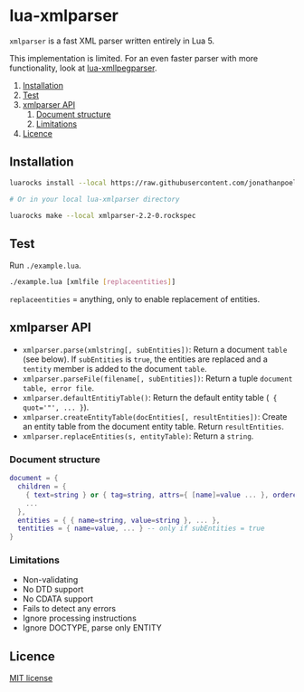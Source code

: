 # lua-xmlparser

`xmlparser` is a fast XML parser written entirely in Lua 5.

This implementation is limited. For an even faster parser with more functionality, look at [lua-xmllpegparser](https://github.com/jonathanpoelen/lua-xmllpegparser).

<!-- summary -->
1. [Installation](#installation)
2. [Test](#test)
3. [xmlparser API](#xmlparser-api)
    1. [Document structure](#document-structure)
    2. [Limitations](#limitations)
5. [Licence](#licence)
<!-- /summary -->


## Installation

```bash
luarocks install --local https://raw.githubusercontent.com/jonathanpoelen/lua-xmlparser/master/xmlparser-2.2-0.rockspec

# Or in your local lua-xmlparser directory

luarocks make --local xmlparser-2.2-0.rockspec
```

## Test

Run `./example.lua`.

```sh
./example.lua [xmlfile [replaceentities]]
```

`replaceentities` = anything, only to enable replacement of entities.


## xmlparser API

- `xmlparser.parse(xmlstring[, subEntities])`: Return a document `table` (see below).
If `subEntities` is `true`, the entities are replaced and a `tentity` member is added to the document `table`.
- `xmlparser.parseFile(filename[, subEntities])`: Return a tuple `document table, error file`.
- `xmlparser.defaultEntitiyTable()`: Return the default entity table (` { quot='"', ... }`).
- `xmlparser.createEntityTable(docEntities[, resultEntities])`: Create an entity table from the document entity table. Return `resultEntities`.
- `xmlparser.replaceEntities(s, entityTable)`: Return a `string`.


### Document structure

```lua
document = {
  children = {
    { text=string } or { tag=string, attrs={ [name]=value ... }, orderedattrs={ { name=string, value=string }, ... }, children={ ... } },
    ...
  },
  entities = { { name=string, value=string }, ... },
  tentities = { name=value, ... } -- only if subEntities = true
}
```


### Limitations

- Non-validating
- No DTD support
- No CDATA support
- Fails to detect any errors
- Ignore processing instructions
- Ignore DOCTYPE, parse only ENTITY


## Licence

[MIT license](LICENSE)


<!-- https://github.com/jonathanpoelen/lua-xmlparser -->
